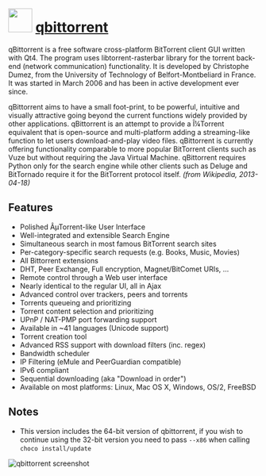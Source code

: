 ﻿# <img src="https://cdn.rawgit.com/chocolatey/chocolatey-coreteampackages/edba4a5849ff756e767cba86641bea97ff5721fe/icons/qbittorrent.png" width="48" height="48"/> [qbittorrent](https://chocolatey.org/packages/qbittorrent)

qBittorrent is a free software cross-platform BitTorrent client GUI written with Qt4.
The program uses libtorrent-rasterbar library for the torrent back-end (network communication) functionality.
It is developed by Christophe Dumez, from the University of Technology of Belfort-Montbeliard in France.
It was started in March 2006 and has been in active development ever since.

qBittorrent aims to have a small foot-print, to be powerful, intuitive and visually attractive going beyond the
current functions widely provided by other applications. qBittorrent is an attempt to provide a Î¼Torrent equivalent
that is open-source and multi-platform adding a streaming-like function to let users download-and-play video files.
qBittorrent is currently offering functionality comparable to more popular BitTorrent clients such as Vuze but
without requiring the Java Virtual Machine.
qBittorrent requires Python only for the search engine while other clients such as Deluge and BitTornado require
it for the BitTorrent protocol itself. *(from Wikipedia, 2013-04-18)*

## Features

- Polished ÂµTorrent-like User Interface
- Well-integrated and extensible Search Engine
- Simultaneous search in most famous BitTorrent search sites
- Per-category-specific search requests (e.g. Books, Music, Movies)
- All Bittorrent extensions
- DHT, Peer Exchange, Full encryption, Magnet/BitComet URIs, ...
- Remote control through a Web user interface
- Nearly identical to the regular UI, all in Ajax
- Advanced control over trackers, peers and torrents
- Torrents queueing and prioritizing
- Torrent content selection and prioritizing
- UPnP / NAT-PMP port forwarding support
- Available in ~41 languages (Unicode support)
- Torrent creation tool
- Advanced RSS support with download filters (inc. regex)
- Bandwidth scheduler
- IP Filtering (eMule and PeerGuardian compatible)
- IPv6 compliant
- Sequential downloading (aka "Download in order")
- Available on most platforms: Linux, Mac OS X, Windows, OS/2, FreeBSD

## Notes
- This version includes the 64-bit version of qbittorrent, if you wish to continue using the 32-bit version you need to pass `--x86` when calling `choco install/update`

![qbittorrent screenshot](https://cdn.rawgit.com/chocolatey/chocolatey-coreteampackages/798547edb9c6cb22a4a58e08361da4450f0ab14c/automatic/qbittorrent/screenshot.png)

